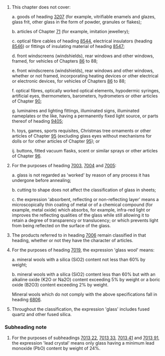 1. This chapter does not cover:

    a. goods of heading [3207](/headings/3207) (for example, vitrifiable enamels and glazes, glass frit, other glass in the form of powder, granules or flakes);
    
    b. articles of Chapter [71](/chapters/71) (for example, imitation jewellery);
    
    c. optical fibre cables of heading [8544](/headings/8544), electrical insulators (heading [8546](/headings/8546)) or fittings of insulating material of heading [8547](/headings/8547);

    d. front windscreens (windshields), rear windows and other windows, framed, for vehicles of Chapters [86](/chapters/86) to 88;
    
    e. front windscreens (windshields), rear windows and other windows, whether or not framed, incorporating heating devices or other electrical or electronic devices, for vehicles of Chapters [86](/chapters/86) to 88;
    
    f. optical fibres, optically worked optical elements, hypodermic syringes, artificial eyes, thermometers, barometers, hydrometers or other articles of Chapter [90](/chapters/90);
    
    g. luminaires and lighting fittings, illuminated signs, illuminated nameplates or the like, having a permanently fixed light source, or parts thereof of heading [9405](/headings/9405);
    
    h. toys, games, sports requisites, Christmas tree ornaments or other articles of Chapter [95](/chapters/95) (excluding glass eyes without mechanisms for dolls or for other articles of Chapter [95](/chapters/95)); or
    
    ij. buttons, fitted vacuum flasks, scent or similar sprays or other articles of Chapter [96](/chapters/96).

2. For the purposes of heading [7003](/headings/7003), [7004](/headings/7004) and [7005](/headings/7005):

    a. glass is not regarded as 'worked' by reason of any process it has undergone before annealing;
    
    b. cutting to shape does not affect the classification of glass in sheets;
    
    c. the expression 'absorbent, reflecting or non-reflecting layer' means a microscopically thin coating of metal or of a chemical compound (for example, metal oxide) which absorbs, for example, infra-red light or improves the reflecting qualities of the glass while still allowing it to retain a degree of transparency or translucency; or which prevents light from being reflected on the surface of the glass.

3. The products referred to in heading [7006](/headings/7006) remain classified in that heading, whether or not they have the character of articles.

4. For the purposes of heading [7019](/headings/7019), the expression 'glass wool' means:

    a. mineral wools with a silica (SiO2) content not less than 60% by weight;
    
    b. mineral wools with a silica (SiO2) content less than 60% but with an alkaline oxide (K2O or Na2O) content exceeding 5% by weight or a boric oxide (B2O3) content exceeding 2% by weight.
    
    Mineral wools which do not comply with the above specifications fall in heading [6806](/headings/6806).

5. Throughout the classification, the expression 'glass' includes fused quartz and other fused silica.

### Subheading note

1. For the purposes of subheadings [7013 22](/subheadings/7013220000-80), [7013 33](/subheadings/7013330000-80), [7013 41](/subheadings/7013410000-80) and [7013 91](/subheadings/7013910000-80), the expression 'lead crystal' means only glass having a minimum lead monoxide (PbO) content by weight of 24%.
